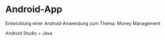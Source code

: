 # Android-App
Entwicklung einer Android-Anwendung zum Thema: Money Management

Android Studio + Java
